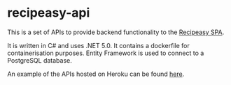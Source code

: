 # recipeasy-api

This is a set of APIs to provide backend functionality to the [Recipeasy SPA](https://github.com/aellwood/recipeasy).

It is written in C# and uses .NET 5.0. It contains a dockerfile for containerisation purposes. Entity Framework is used to connect to a PostgreSQL database.

An example of the APIs hosted on Heroku can be found [here](https://recipeasy-api.herokuapp.com/swagger/index.html).
